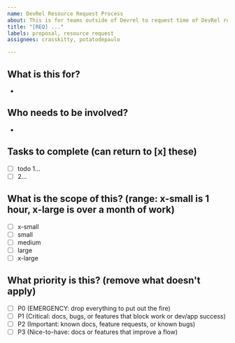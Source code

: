 ```yaml
---
name: DevRel Resource Request Process
about: This is for teams outside of Devrel to request time of DevRel resources.
title: "[REQ] ..."
labels: proposal, resource request
assignees: crasskitty, potatodepaulo

---
```


## What is this for? 
- 

## Who needs to be involved?
-

## Tasks to complete (can return to [x] these)
- [ ] todo 1... 
- [ ] 2...

## What is the scope of this? (range: x-small is 1 hour, x-large is over a month of work)
- [ ] x-small
- [ ] small
- [ ] medium
- [ ] large
- [ ] x-large

## What priority is this? (remove what doesn't apply)
- [ ] P0 (EMERGENCY: drop everything to put out the fire)
- [ ] P1 (Critical: docs, bugs, or features that block work or dev/app success)
- [ ] P2 (Important: known docs, feature requests, or known bugs)
- [ ] P3 (Nice-to-have: docs or features that improve a flow)
